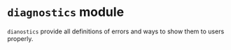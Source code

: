 # `diagnostics` module

`dianostics` provide all definitions of errors and ways to show them to users properly.